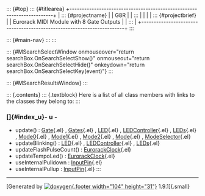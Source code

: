 ::: {#top}
::: {#titlearea}
+-----------------------------------------------------------------------+
| ::: {#projectname}                                                    |
| G8R                                                                   |
| :::                                                                   |
|                                                                       |
| ::: {#projectbrief}                                                   |
| Eurorack MIDI Module with 8 Gate Outputs                              |
| :::                                                                   |
+-----------------------------------------------------------------------+
:::

::: {#main-nav}
:::
:::

::: {#MSearchSelectWindow onmouseover="return searchBox.OnSearchSelectShow()" onmouseout="return searchBox.OnSearchSelectHide()" onkeydown="return searchBox.OnSearchSelectKey(event)"}
:::

::: {#MSearchResultsWindow}
:::

::: {.contents}
::: {.textblock}
Here is a list of all class members with links to the classes they
belong to:
:::

### []{#index_u}- u -

-   update() :
    [Gate](classGate.html#a420659855b83dd5dcd94b9eda11f5824){.el} ,
    [Gates](classGates.html#a4397cba12ab477b8759ccf846b5a909d){.el} ,
    [LED](classLED.html#a26deb537b1cbc1f38d0fce57650875f5){.el} ,
    [LEDController](classLEDController.html#a34f412383b75a8f5d9e5e369ee7345cf){.el}
    , [LEDs](classLEDs.html#ab689142c4f9a1f6a8d1deb6e5f3e79e6){.el} ,
    [Mode0](classMode0.html#a0e20f81420b0dcd427f5cd9789cfdd4a){.el} ,
    [Mode1](classMode1.html#ab4ed6fb24ddf6f713cbde450496cd16d){.el} ,
    [Mode2](classMode2.html#ad053ed624ffa14272894e0ca75b5c2b1){.el} ,
    [Mode](classMode.html#aa2c21d9299b9df6912689e4ada8d3102){.el} ,
    [ModeSelector](classModeSelector.html#ac94481813de71f0680ab6c005c0b8e12){.el}
-   updateBlinking() :
    [LED](classLED.html#a0515347480de786c503951522ed0fae8){.el} ,
    [LEDController](classLEDController.html#affdef62d0508d20124fe590ea6634af6){.el}
    , [LEDs](classLEDs.html#aee969eddac897718c3f75c3c24e23aa6){.el}
-   updateFlashPulseCount() :
    [EurorackClock](classEurorackClock.html#ae0c42a84a524c12c2f01e43682e5e36f){.el}
-   updateTempoLed() :
    [EurorackClock](classEurorackClock.html#a9cddc56f91761c38a32f850fe4920804){.el}
-   useInternalPulldown :
    [InputPin](classInputPin.html#a0ded483857a69a873d80f0915deb44db){.el}
-   useInternalPullup :
    [InputPin](classInputPin.html#afecd8c36b767a12c1b557089ff42dd40){.el}
:::

------------------------------------------------------------------------

[Generated by [![doxygen](doxygen.svg){.footer width="104"
height="31"}](https://www.doxygen.org/index.html) 1.9.1]{.small}
